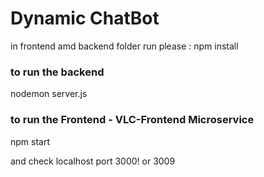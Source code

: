 # Dynamic ChatBot

in frontend amd backend folder run please :
npm install

### to run the backend

nodemon server.js

### to run the Frontend - VLC-Frontend Microservice

npm start

and check localhost port 3000! or 3009
